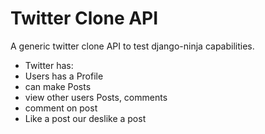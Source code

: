 # Twitter Clone API

A generic twitter clone API to test django-ninja capabilities.

- Twitter has:
- Users has a Profile
 - can make Posts
 - view other users Posts, comments
 - comment on post
 - Like a post our deslike a post
